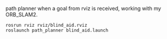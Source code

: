 path planner when a goal from rviz is received, working with my ORB_SLAM2.
```
rosrun rviz rviz/blind_aid.rviz
roslaunch path_planner blind_aid.launch
```

